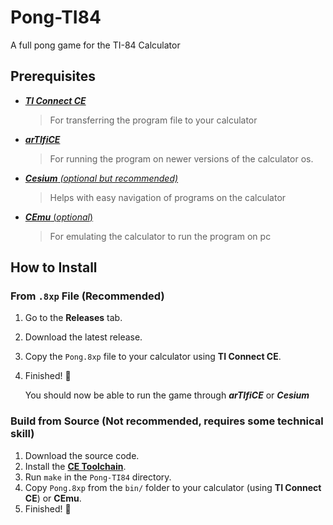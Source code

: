 # Pong-TI84
 A full pong game for the TI-84 Calculator

## Prerequisites
 - [**_TI Connect CE_**](https://education.ti.com/en/products/computer-software/ti-connect-ce-sw) 
    > For transferring the program file to your calculator
 - [**_arTIfiCE_**](https://yvantt.github.io/arTIfiCE/) 
    > For running the program on newer versions of the calculator os.
 - [**_Cesium_** _(optional but recommended)_](https://github.com/mateoconlechuga/cesium)
    > Helps with easy navigation of programs on the calculator
 - [**_CEmu_** (_optional_)](https://github.com/CE-Programming/CEmu?tab=readme-ov-file) 
    > For emulating the calculator to run the program on pc

## How to Install

### From `.8xp` File (Recommended)
 1. Go to the **Releases** tab.
 2. Download the latest release.
 3. Copy the `Pong.8xp` file to your calculator using **TI Connect CE**.
 4. Finished! 🎉

    You should now be able to run the game through **_arTIfiCE_** or **_Cesium_**

### Build from Source (Not recommended, requires some technical skill)
1. Download the source code.
2. Install the [**CE Toolchain**](https://ce-programming.github.io/toolchain/static/getting-started.html).
3. Run `make` in the `Pong-TI84` directory.
4. Copy `Pong.8xp` from the `bin/` folder to your calculator (using **TI Connect CE**) or **CEmu**.
5. Finished! 🚀